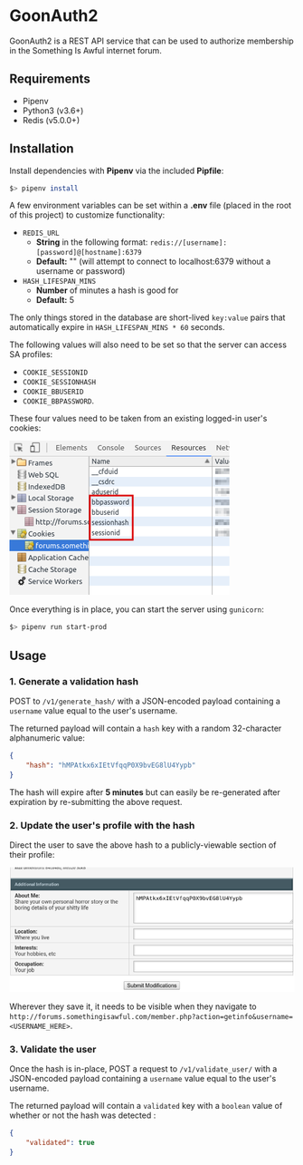 # GoonAuth2

GoonAuth2 is a REST API service that can be used to authorize membership in the Something Is Awful internet forum.

## Requirements

- Pipenv
- Python3 (v3.6+)
- Redis (v5.0.0+)

## Installation

Install dependencies with **Pipenv** via the included **Pipfile**:

```sh
$> pipenv install
```

A few environment variables can be set within a **.env** file (placed in the root of this project) to customize functionality:

- `REDIS_URL`
    - **String** in the following format: `redis://[username]:[password]@[hostname]:6379`
    - **Default:** "" (will attempt to connect to localhost:6379 without a username or password)
- `HASH_LIFESPAN_MINS`
    - **Number** of minutes a hash is good for
    - **Default:** 5

The only things stored in the database are short-lived `key:value` pairs that automatically expire in `HASH_LIFESPAN_MINS * 60` seconds.

The following values will also need to be set so that the server can access SA profiles:

- `COOKIE_SESSIONID`
- `COOKIE_SESSIONHASH`
- `COOKIE_BBUSERID`
- `COOKIE_BBPASSWORD`.

These four values need to be taken from an existing logged-in user's cookies:

![Something Is Awful Cookies](./docs/somethingisawful_cookies.png)

Once everything is in place, you can start the server using `gunicorn`:

```sh
$> pipenv run start-prod
```

## Usage

### 1. Generate a validation hash

POST to `/v1/generate_hash/` with a JSON-encoded payload containing a `username` value equal to the user's username.

The returned payload will contain a `hash` key with a random 32-character alphanumeric value:

```json
{
    "hash": "hMPAtkx6xIEtVfqqP0X9bvEG8lU4Yypb"
}
```

The hash will expire after **5 minutes** but can easily be re-generated after expiration by re-submitting the above request.

### 2. Update the user's profile with the hash

Direct the user to save the above hash to a publicly-viewable section of their profile:

![Something Is Awful User Profile](./docs/sia_profile.png)

Wherever they save it, it needs to be visible when they navigate to `http://forums.somethingisawful.com/member.php?action=getinfo&username=<USERNAME_HERE>`.

### 3. Validate the user

Once the hash is in-place, POST a request to `/v1/validate_user/` with a JSON-encoded payload containing a `username` value equal to the user's username.

The returned payload will contain a `validated` key with a `boolean` value of whether or not the hash was detected :

```json
{
    "validated": true
}
```
